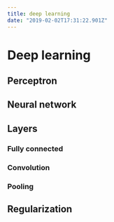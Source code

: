 ```yaml
---
title: deep learning
date: "2019-02-02T17:31:22.901Z"
---
```


# Deep learning

## Perceptron


## Neural network

## Layers

### Fully connected
### Convolution
### Pooling
## Regularization


